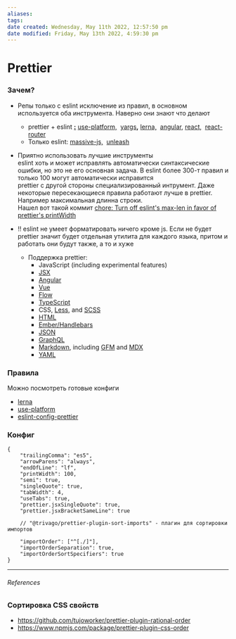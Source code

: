 ```yaml
---
aliases: 
tags: 
date created: Wednesday, May 11th 2022, 12:57:50 pm
date modified: Friday, May 13th 2022, 4:59:30 pm
---
```


# Prettier

### Зачем?

- Репы только с eslint исключение из правил, в основном используется оба инструмента. Наверно они знают что делают
	- prettier + eslint **[:](https://github.com/use-platform/use-platform "Follow link")** [use-platform,](https://github.com/use-platform/use-platform "Follow link")  [yargs](https://github.com/yargs/yargs "Follow link")**,** [lerna,](https://github.com/lerna/lerna "Follow link")  [angular](https://github.com/angular/angular "Follow link"), [react,](https://github.com/ui-router/react "Follow link")  [react-router](https://github.com/remix-run/react-router "Follow link")
	- Только eslint: [massive-js,](https://gitlab.com/dmfay/massive-js "Follow link")  [unleash](https://github.com/Netflix/unleash "Follow link")
- Приятно использовать лучшие инструменты  
	eslint хоть и может исправлять автоматически синтаксические ошибки, но это не его основная задача. В eslint более 300-т правил и только 100 могут автоматически исправится  
	prettier с другой стороны специализированный интрумент. Даже некоторые пересекающиеся правила работают лучше в prettier. Например максимальная длинна строки.  
	Нашел вот такой коммит [chore: Turn off eslint's max-len in favor of prettier's printWidth](https://github.com/lerna/lerna/commit/9697b17ef83e316bcd40c733d04a894deaab2c9a "Follow link")

- !! eslint не умеет форматировать ничего кроме js. Если не будет prettier значит будет отдельная утилита для каждого языка, притом и работать они будут также, а то и хуже 
	- Поддержка prettier:
		- JavaScript (including experimental features)
		- [JSX](https://facebook.github.io/jsx/ "Follow link")
		- [Angular](https://angular.io/ "Follow link")
		- [Vue](https://vuejs.org/ "Follow link")
		- [Flow](https://flow.org/ "Follow link")
		- [TypeScript](https://www.typescriptlang.org/ "Follow link")
		- CSS, [Less](http://lesscss.org/ "Follow link"), and [SCSS](https://sass-lang.com/ "Follow link")
		- [HTML](https://en.wikipedia.org/wiki/HTML "Follow link")
		- [Ember/Handlebars](https://handlebarsjs.com/ "Follow link")
		- [JSON](https://json.org/ "Follow link")
		- [GraphQL](https://graphql.org/ "Follow link")
		- [Markdown](https://commonmark.org/ "Follow link"), including [GFM](https://github.github.com/gfm/ "Follow link") and [MDX](https://mdxjs.com/ "Follow link")
		- [YAML](https://yaml.org/ "Follow link")

### Правила

Можно посмотреть готовые конфиги
- [lerna](https://github.com/lerna/lerna)
- [use-platform](https://github.com/use-platform/use-platform)
- [eslint-config-prettier](https://github.com/prettier/eslint-config-prettier)

### Конфиг


```
{
	"trailingComma": "es5",
	"arrowParens": "always",
	"endOfLine": "lf",
	"printWidth": 100,
	"semi": true,
	"singleQuote": true,
	"tabWidth": 4,
	"useTabs": true,
	"prettier.jsxSingleQuote": true,
	"prettier.jsxBracketSameLine": true
	
	// "@trivago/prettier-plugin-sort-imports" - плагин для сортировки импортов

	"importOrder": ["^[./]"],
	"importOrderSeparation": true,
	"importOrderSortSpecifiers": true
}

```

---

###### References

### Сортировка CSS свойств
-	https://github.com/tujoworker/prettier-plugin-rational-order
-	https://www.npmjs.com/package/prettier-plugin-css-order